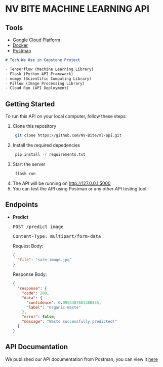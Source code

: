 # NV BITE MACHINE LEARNING API

## Tools

- [Google Cloud Platform](https://cloud.google.com/)
- [Docker](https://docs.docker.com/manuals/)
- [Postman](https://www.postman.com/)

```markdown
# Tech We Use in Capstone Project

- Tensorflow (Machine Learning Library)
- Flask (Python API Framework)
- numpy (Scientific Computing Library)
- Pillow (Image Processing Library)
- Cloud Run (API Deployment)
```

## Getting Started

To run this API on your local computer, follow these steps:

1. Clone this repository
   ```bash
    git clone https://github.com/NV-Bite/ml-api.git
    ```
2. Install the required depedencies
   ```bash
    pip install -r requirements.txt
    ```
3. Start the server
   ```bash
    flask run
    ```
4. The API will be running on http://127.0.0.1:5000 
5. You can test the API using Postman or any other API testing tool.

## Endpoints

- **Predict**
  <pre>POST /predict_image</pre>
  <pre>Content-Type: multipart/form-data</pre>

  Request Body:

  ```json
  {
    "file": "sate-image.jpg"
  }
  ```

  Response Body:

  ```json
  {
    "response": {
      "code": 200,
      "data": {
        "confidence": 0.9954487681388855,
        "label": "Organic-Waste"
      },
      "error": false,
      "message": "Waste successfully predicted!"
    }
  }
  ```
## API Documentation

We published our API documentation from Postman, you can view it [here](https://documenter.getpostman.com/view/39512380/2sAYHwL5qp)
